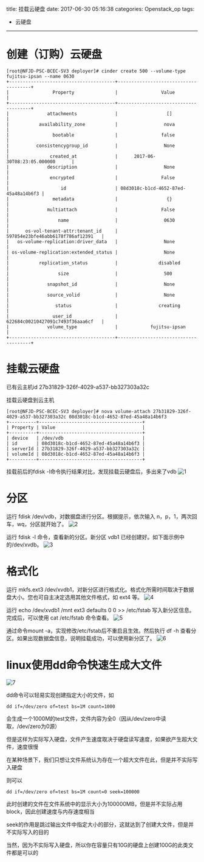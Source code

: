 title: 挂载云硬盘
date: 2017-06-30 05:16:38
categories: Openstack_op
tags:
- 云硬盘
---

# 创建（订购）云硬盘

    [root@NFJD-PSC-BCEC-SV3 deployer]# cinder create 500 --volume-type fujitsu-ipsan --name 0630
    +---------------------------------------+--------------------------------------+
    |                Property               |                Value                 |
    +---------------------------------------+--------------------------------------+
    |              attachments              |                  []                  |
    |           availability_zone           |                 nova                 |
    |                bootable               |                false                 |
    |          consistencygroup_id          |                 None                 |
    |               created_at              |      2017-06-30T08:23:05.000000      |
    |              description              |                 None                 |
    |               encrypted               |                False                 |
    |                   id                  | 08d3018c-b1cd-4652-87ed-45a48a14b6f3 |
    |                metadata               |                  {}                  |
    |              multiattach              |                False                 |
    |                  name                 |                 0630                 |
    |      os-vol-tenant-attr:tenant_id     |   597854e23bfe46abb6178f786af12391   |
    |   os-volume-replication:driver_data   |                 None                 |
    | os-volume-replication:extended_status |                 None                 |
    |           replication_status          |               disabled               |
    |                  size                 |                 500                  |
    |              snapshot_id              |                 None                 |
    |              source_volid             |                 None                 |
    |                 status                |               creating               |
    |                user_id                |   622684c00210427091c7493f36aaa6cf   |
    |              volume_type              |            fujitsu-ipsan             |
    +---------------------------------------+--------------------------------------+

# 挂载云硬盘

已有云主机id 27b31829-326f-4029-a537-bb327303a32c

挂载云硬盘到云主机

    [root@NFJD-PSC-BCEC-SV3 deployer]# nova volume-attach 27b31829-326f-4029-a537-bb327303a32c 08d3018c-b1cd-4652-87ed-45a48a14b6f3
    +----------+--------------------------------------+
    | Property | Value                                |
    +----------+--------------------------------------+
    | device   | /dev/vdb                             |
    | id       | 08d3018c-b1cd-4652-87ed-45a48a14b6f3 |
    | serverId | 27b31829-326f-4029-a537-bb327303a32c |
    | volumeId | 08d3018c-b1cd-4652-87ed-45a48a14b6f3 |
    +----------+--------------------------------------+

挂载前后的fdisk -l命令执行结果对比，发现挂载云硬盘后，多出来了vdb
![1](/images/attach-yunyingpan/1.jpg)



# 分区

运行 fdisk /dev/vdb，对数据盘进行分区。根据提示，依次输入 n，p，1，两次回车，wq，分区就开始了。
![2](/images/attach-yunyingpan/2.jpg)

运行 fdisk -l 命令，查看新的分区。新分区 vdb1 已经创建好。如下面示例中的/dev/xvdb。
![3](/images/attach-yunyingpan/3.jpg)



# 格式化

运行 mkfs.ext3 /dev/xvdb1，对新分区进行格式化。格式化所需时间取决于数据盘大小。您也可自主决定选用其他文件格式，如 ext4 等。
![4](/images/attach-yunyingpan/4.jpg)

运行 echo /dev/xvdb1 /mnt ext3 defaults 0 0 >> /etc/fstab 写入新分区信息。完成后，可以使用 cat /etc/fstab 命令查看。
![5](/images/attach-yunyingpan/5.jpg)

通过命令mount -a，实现修改/etc/fstab后不重启且生效。然后执行 df -h 查看分区。如果出现数据盘信息，说明挂载成功，可以使用新分区了。
![6](/images/attach-yunyingpan/6.jpg)



# linux使用dd命令快速生成大文件

![7](/images/attach-yunyingpan/7.jpg)

dd命令可以轻易实现创建指定大小的文件，如

    dd if=/dev/zero of=test bs=1M count=1000

会生成一个1000M的test文件，文件内容为全0（因从/dev/zero中读取，/dev/zero为0源）

但是这样为实际写入硬盘，文件产生速度取决于硬盘读写速度，如果欲产生超大文件，速度很慢

在某种场景下，我们只想让文件系统认为存在一个超大文件在此，但是并不实际写入硬盘

则可以

    dd if=/dev/zero of=test bs=1M count=0 seek=100000

此时创建的文件在文件系统中的显示大小为100000MB，但是并不实际占用block，因此创建速度与内存速度相当

seek的作用是跳过输出文件中指定大小的部分，这就达到了创建大文件，但是并不实际写入的目的

当然，因为不实际写入硬盘，所以你在容量只有10G的硬盘上创建100G的此类文件都是可以的

